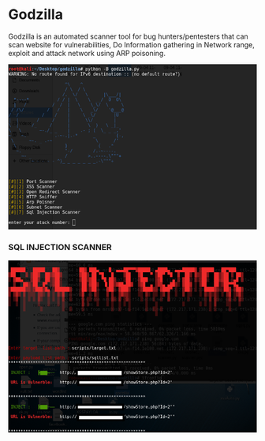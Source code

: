 # Godzilla
Godzilla is an automated scanner tool for bug hunters/pentesters that can scan website for vulnerabilities, Do Information gathering in Network range, exploit and attack network using ARP poisoning.

![main](https://raw.githubusercontent.com/AhmedMohamedDev/Godzilla/master/main.png)
### SQL INJECTION SCANNER
![sql](https://raw.githubusercontent.com/AhmedMohamedDev/Godzilla/master/sqlinje.png)

